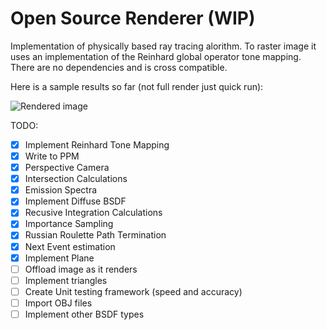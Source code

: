 # Open Source Renderer (WIP)
Implementation of physically based ray tracing alorithm. To raster image it uses an implementation
of the Reinhard global operator tone mapping. There are no dependencies and is cross compatible.

Here is a sample results so far (not full render just quick run):

![Rendered image](https://i.ibb.co/Gnwxq4Y/render.jpg)

TODO:
 - [X] Implement Reinhard Tone Mapping
 - [X] Write to PPM
 - [X] Perspective Camera
 - [X] Intersection Calculations
 - [X] Emission Spectra
 - [X] Implement Diffuse BSDF
 - [X] Recusive Integration Calculations
 - [X] Importance Sampling
 - [X] Russian Roulette Path Termination
 - [X] Next Event estimation
 - [X] Implement Plane
 - [ ] Offload image as it renders
 - [ ] Implement triangles
 - [ ] Create Unit testing framework (speed and accuracy)
 - [ ] Import OBJ files
 - [ ] Implement other BSDF types
